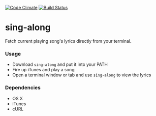[![Code Climate](https://codeclimate.com/github/tadejm/sing-along.png)](https://codeclimate.com/github/tadejm/sing-along)
[![Build Status](https://travis-ci.org/tadejm/sing-along.png)](https://travis-ci.org/tadejm/sing-along)

# sing-along #

Fetch current playing song's lyrics directly from your terminal.

### Usage ###

- Download `sing-along` and put it into your PATH
- Fire up iTunes and play a song
- Open a terminal window or tab and use `sing-along` to view the lyrics


### Dependencies ###

* OS X
* iTunes
* cURL
